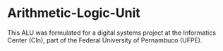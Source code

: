 # Arithmetic-Logic-Unit
This ALU was formulated for a digital systems project at the Informatics Center (CIn), part of the Federal University of Pernambuco (UFPE).
